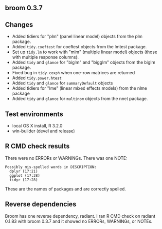 broom 0.3.7
-----------

## Changes

* Added tidiers for "plm" (panel linear model) objects from the plm package.
* Added `tidy.coeftest` for coeftest objects from the lmtest package.
* Set up `tidy.lm` to work with "mlm" (multiple linear model) objects (those with multiple response columns).
* Added `tidy` and `glance` for "biglm" and "bigglm" objects from the biglm package.
* Fixed bug in `tidy.coxph` when one-row matrices are returned 
* Added `tidy.power.htest`
* Added `tidy` and `glance` for `summaryDefault` objects
* Added tidiers for "lme" (linear mixed effects models) from the nlme package
* Added `tidy` and `glance` for `multinom` objects from the nnet package.

## Test environments
* local OS X install, R 3.2.0
* win-builder (devel and release)

## R CMD check results
There were no ERRORs or WARNINGs. There was one NOTE:

    Possibly mis-spelled words in DESCRIPTION:
      dplyr (17:21)
      ggplot (17:38)
      tidyr (17:28)

These are the names of packages and are correctly spelled.

## Reverse dependencies
Broom has one reverse dependency, radiant. I ran R CMD check on radiant 0.1.83 with broom 0.3.7 and it showed no ERRORs, WARNINGs, or NOTEs.
